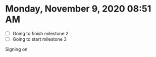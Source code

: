 # Monday, November  9, 2020 08:51 AM

- [ ] Going to finish milestone 2
- [ ] Going to start milestone 3

Signing on
